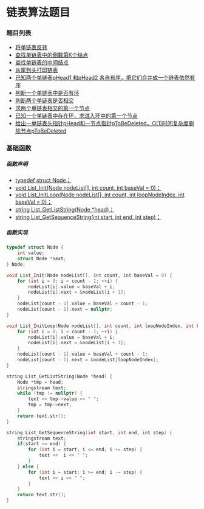 链表算法题目
====
### 题目列表
+ [将单链表反转](单链表反转.md)
+ [查找单链表中的倒数第K个结点](单链表中的倒数第K个结点.md)
+ [查找单链表的中间结点](单链表的中间结点.md)
+ [从尾到头打印链表](从尾到头打印链表.md)
+ [已知两个单链表pHead1 和pHead2 各自有序，把它们合并成一个链表依然有序](有序链表合并.md)
+ [判断一个单链表中是否有环](单链表中是否有环.md)
+ [判断两个单链表是否相交](两个单链表是否相交.md)
+ [求两个单链表相交的第一个节点](两个单链表相交的第一个节点.md)
+ [已知一个单链表中存在环，求进入环中的第一个节点](进入环型链表的第一个节点.md)
+ [给出一单链表头指针pHead和一节点指针pToBeDeleted，O(1)时间复杂度删除节点pToBeDeleted](删除链表指定节点.md)

### 基础函数
##### 函数声明
+ [typedef struct Node；]()
+ [void List_Init(Node nodeList[], int count, int baseVal = 0)；]()
+ [void List_InitLoop(Node nodeList[], int count, int loopNodeIndex, int baseVal = 0)；]()
+ [string List_GetListString(Node *head)；]()
+ [string List_GetSequenceString(int start, int end, int step)；]()


##### 函数实现
```cpp
typedef struct Node {
    int value;
    struct Node *next;
} Node;
```
```cpp
void List_Init(Node nodeList[], int count, int baseVal = 0) {
    for (int i = 0; i < count - 1; ++i) {
        nodeList[i].value = baseVal + i;
        nodeList[i].next = &nodeList[i + 1];
    }
    nodeList[count - 1].value = baseVal + count - 1;
    nodeList[count - 1].next = nullptr;
}
```
```cpp
void List_InitLoop(Node nodeList[], int count, int loopNodeIndex, int baseVal = 0) {
    for (int i = 0; i < count - 1; ++i) {
        nodeList[i].value = baseVal + i;
        nodeList[i].next = &nodeList[i + 1];
    }
    nodeList[count - 1].value = baseVal + count - 1;
    nodeList[count - 1].next = &nodeList[loopNodeIndex];
}
```
```cpp
string List_GetListString(Node *head) {
    Node *tmp = head;
    stringstream text;
    while (tmp != nullptr) {
        text << tmp->value << " ";
        tmp = tmp->next;
    }
    return text.str();
}
```
```cpp
string List_GetSequenceString(int start, int end, int step) {
    stringstream text;
    if(start <= end) {
        for (int i = start; i <= end; i += step) {
            text <<  i << " ";
        }
    } else {
        for (int i = start; i >= end; i -= step) {
            text << i << " ";
        }
    }
    return text.str();
}
```
